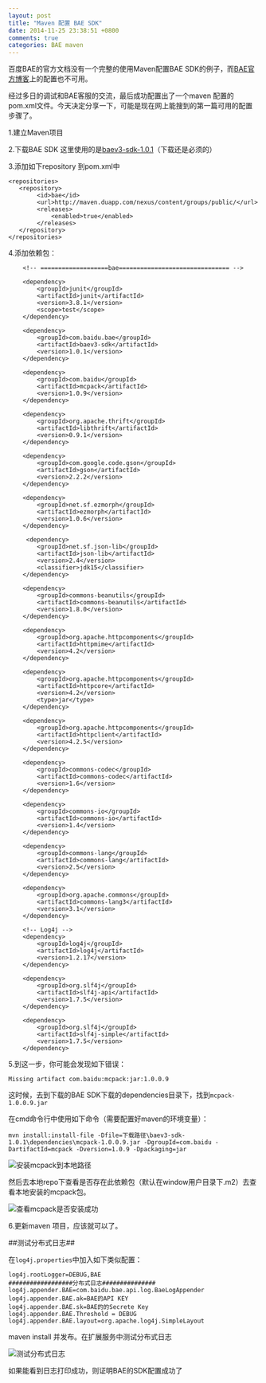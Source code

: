 ```yaml
---
layout: post
title: "Maven 配置 BAE SDK"
date: 2014-11-25 23:38:51 +0800
comments: true
categories: BAE maven
---
```


百度BAE的官方文档没有一个完整的使用Maven配置BAE SDK的例子，而[BAE官方博客](http://godbae.duapp.com/?p=366)上的配置也不可用。

经过多日的调试和BAE客服的交流，最后成功配置出了一个maven 配置的 pom.xml文件。今天决定分享一下，可能是现在网上能搜到的第一篇可用的配置步骤了。

1.建立Maven项目

2.下载BAE SDK 这里使用的是[baev3-sdk-1.0.1](http://bcs.duapp.com/baev3-sdk/java-runtime/baev3-sdk-1.0.0.zip)（下载还是必须的）

3.添加如下repository 到pom.xml中

	<repositories>
	   <repository>
	        <id>bae</id>
	        <url>http://maven.duapp.com/nexus/content/groups/public/</url>
	        <releases>
	            <enabled>true</enabled>
	        </releases>
	   </repository>
	</repositories>

4.添加依赖包：

		<!-- ===================bae=============================== -->
		
 		<dependency>
			<groupId>junit</groupId>
			<artifactId>junit</artifactId>
			<version>3.8.1</version>
			<scope>test</scope>
		</dependency>
		
    	<dependency>
			<groupId>com.baidu.bae</groupId>
			<artifactId>baev3-sdk</artifactId>
			<version>1.0.1</version>
		</dependency>
		
     	<dependency>
        	<groupId>com.baidu</groupId>
        	<artifactId>mcpack</artifactId>
        	<version>1.0.9</version>
    	</dependency>
 
		<dependency>
			<groupId>org.apache.thrift</groupId>
			<artifactId>libthrift</artifactId>
			<version>0.9.1</version>
		</dependency>
		
		<dependency>
			<groupId>com.google.code.gson</groupId>
			<artifactId>gson</artifactId>
			<version>2.2.2</version>
		</dependency>
		
		<dependency>
			<groupId>net.sf.ezmorph</groupId>
			<artifactId>ezmorph</artifactId>
			<version>1.0.6</version>
		</dependency>
		
		 <dependency>
	        <groupId>net.sf.json-lib</groupId>
	        <artifactId>json-lib</artifactId>
	        <version>2.4</version>
	        <classifier>jdk15</classifier>
    	</dependency>
    	
		<dependency>
			<groupId>commons-beanutils</groupId>
			<artifactId>commons-beanutils</artifactId>
			<version>1.8.0</version>
		</dependency>
		
    	<dependency>
        	<groupId>org.apache.httpcomponents</groupId>
        	<artifactId>httpmime</artifactId>
        	<version>4.2</version>
    	</dependency>

    	<dependency>
        	<groupId>org.apache.httpcomponents</groupId>
        	<artifactId>httpcore</artifactId>
        	<version>4.2</version>
        	<type>jar</type>
    	</dependency>

    	<dependency>
        	<groupId>org.apache.httpcomponents</groupId>
        	<artifactId>httpclient</artifactId>
        	<version>4.2.5</version>
    	</dependency>

    	<dependency>
			<groupId>commons-codec</groupId>
			<artifactId>commons-codec</artifactId>
			<version>1.6</version>
		</dependency>
		
    	<dependency>
        	<groupId>commons-io</groupId>
        	<artifactId>commons-io</artifactId>
        	<version>1.4</version>
    	</dependency> 
    	
		<dependency>
			<groupId>commons-lang</groupId>
			<artifactId>commons-lang</artifactId>
			<version>2.5</version>
		</dependency>
		
		<dependency>
			<groupId>org.apache.commons</groupId>
			<artifactId>commons-lang3</artifactId>
			<version>3.1</version>
		</dependency>	
		
		<!-- Log4j -->
		<dependency>
			<groupId>log4j</groupId>
			<artifactId>log4j</artifactId>
			<version>1.2.17</version>
		</dependency>
		
		<dependency>
			<groupId>org.slf4j</groupId>
			<artifactId>slf4j-api</artifactId>
			<version>1.7.5</version>
		</dependency>
		
		<dependency>
			<groupId>org.slf4j</groupId>
			<artifactId>slf4j-simple</artifactId>
			<version>1.7.5</version>
		</dependency>	

5.到这一步，你可能会发现如下错误：

	Missing artifact com.baidu:mcpack:jar:1.0.0.9

这时候，去到下载的BAE SDK下载的dependencies目录下，找到`mcpack-1.0.0.9.jar`

在cmd命令行中使用如下命令（需要配置好maven的环境变量）：

	mvn install:install-file -Dfile=下载路径\baev3-sdk-1.0.1\dependencies\mcpack-1.0.0.9.jar -DgroupId=com.baidu -DartifactId=mcpack -Dversion=1.0.9 -Dpackaging=jar

![安装mcpack到本地路径](/images/bae/install_mcpack.jpg "安装mcpack到本地路径")

然后去本地repo下查看是否存在此依赖包（默认在window用户目录下.m2）去查看本地安装的mcpack包。

![查看mcpack是否安装成功](/images/bae/repo_mcpack.jpg "查看mcpack是否安装成功")

6.更新maven 项目，应该就可以了。


##测试分布式日志##

在`log4j.properties`中加入如下类似配置：

	log4j.rootLogger=DEBUG,BAE
	##################分布式日志###############
	log4j.appender.BAE=com.baidu.bae.api.log.BaeLogAppender
	log4j.appender.BAE.ak=BAE的API KEY
	log4j.appender.BAE.sk=BAE的的Secrete Key
	log4j.appender.BAE.Threshold = DEBUG
	log4j.appender.BAE.layout=org.apache.log4j.SimpleLayout


maven install 并发布。在扩展服务中测试分布式日志

![测试分布式日志](/images/bae/BAE_distrubuted_logs.jpg)

如果能看到日志打印成功，则证明BAE的SDK配置成功了
